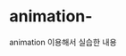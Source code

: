 # animation-
animation 이용해서 실습한 내용
<!DOCTYPE html>
<html lang="ko-KR">
  <head>
    <meta charset="UTF-8" />
    <meta name="viewport" content="width=device-width, initial-scale=1.0" />
    <title></title>
    <style>
      .licat {
        width: 168px;
        height: 200px;
        border: 4px solid deepskyblue;
        background-image: url(./images/licat.png);
        background-repeat: no-repeat;
        background-size: auto 100%;
        background-position: left top;

        animation-name: move-licat;
        animation-duration: 1s;
        animation-timing-function: steps(6);
        animation-iteration-count: infinite;
      }

      @keyframes move-licat {
        100% {
          background-position: right bottom;
        }
      }
    </style>
  </head>
  <body>
    <div class="licat"></div>
  </body>
</html>

![move-licat](https://github.com/user-attachments/assets/efd4b617-62d8-48ae-bc0b-c954b099044a)

